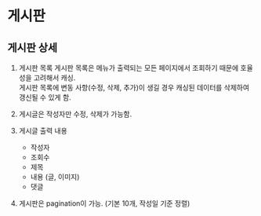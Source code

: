 # 게시판
## 게시판 상세
1. 게시판 목록
게시판 목록은 메뉴가 출력되는 모든 페이지에서 조회하기 때문에 호율성을 고려해서 캐싱. <br/>
게시판 목록에 변동 사항(수정, 삭제, 추가)이 생길 경우 캐싱된 데이터를 삭제하여 갱신될 수 있게 함.

2. 게시글은 작성자만 수정, 삭제가 가능함.

3. 게시글 출력 내용
     - 작성자
     - 조회수
     - 제목
     - 내용 (글, 이미지)
     - 댓글

4. 게시판은 pagination이 가능. (기본 10개, 작성일 기준 정렬)
        

